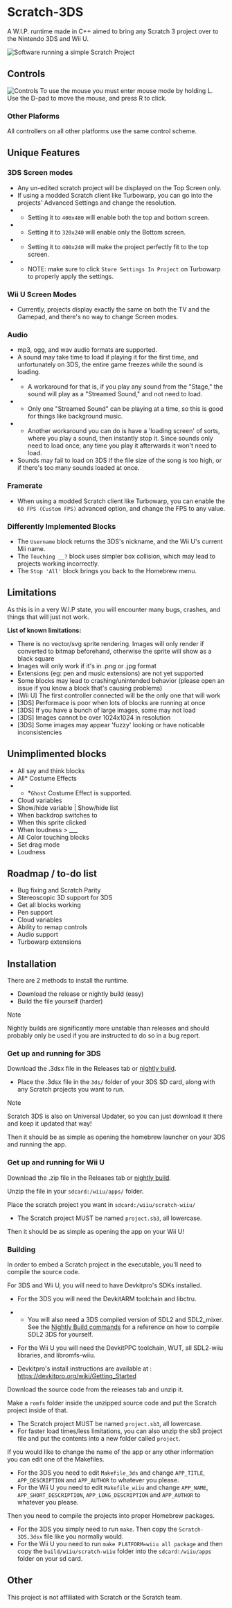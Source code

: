 # Scratch-3DS
A W.I.P. runtime made in C++ aimed to bring any Scratch 3 project over to the Nintendo 3DS and Wii U.

![Software running a simple Scratch Project](https://raw.githubusercontent.com/NateXS/Scratch-3DS/refs/heads/main/scratchcats3ds.gif)

## Controls
![Controls](https://raw.githubusercontent.com/NateXS/Scratch-3DS/refs/heads/main/scratch%203ds%20controls.png)
To use the mouse you must enter mouse mode by holding L. Use the D-pad to move the mouse, and press R to click.

### Other Plaforms

All controllers on all other platforms use the same control scheme.

## Unique Features

### 3DS Screen modes
- Any un-edited scratch project will be displayed on the Top Screen only.
- If using a modded Scratch client like Turbowarp, you can go into the projects' Advanced Settings and change the resolution.
- - Setting it to `400x480` will enable both the top and bottom screen.
- - Setting it to `320x240` will enable only the Bottom screen.
- - Setting it to `400x240` will make the project perfectly fit to the top screen.
- - NOTE: make sure to click `Store Settings In Project` on Turbowarp to properly apply the settings.

### Wii U Screen Modes
- Currently, projects display exactly the same on both the TV and the Gamepad, and there's no way to change Screen modes.

### Audio
- mp3, ogg, and wav audio formats are supported.
- A sound may take time to load if playing it for the first time, and unfortunately on 3DS, the entire game freezes while the sound is loading.
- - A workaround for that is, if you play any sound from the "Stage," the sound will play as a "Streamed Sound," and not need to load.
- - Only one "Streamed Sound" can be playing at a time, so this is good for things like background music.
- - Another workaround you can do is have a 'loading screen' of sorts, where you play a sound, then instantly stop it. Since sounds only need to load once, any time you play it afterwards it won't need to load.
- Sounds may fail to load on 3DS if the file size of the song is too high, or if there's too many sounds loaded at once.

### Framerate
- When using a modded Scratch client like Turbowarp, you can enable the `60 FPS (Custom FPS)` advanced option, and change the FPS to any value.

### Differently Implemented Blocks
- The `Username` block returns the 3DS's nickname, and the Wii U's current Mii name.
- The `Touching __?` block uses simpler box collision, which may lead to projects working incorrectly.
- The `Stop 'All'` block brings you back to the Homebrew menu.

## Limitations
As this is in a very W.I.P state, you will encounter many bugs, crashes, and things that will just not work. 

**List of known limitations:**
- There is no vector/svg sprite rendering. Images will only render if converted to bitmap beforehand, otherwise the sprite will show as a black square
- Images will only work if it's in .png or .jpg format
- Extensions (eg: pen and music extensions) are not yet supported
- Some blocks may lead to crashing/unintended behavior (please open an issue if you know a block that's causing problems)
- [Wii U] The first controller connected will be the only one that will work
- [3DS] Performace is poor when lots of blocks are running at once
- [3DS] If you have a bunch of large images, some may not load
- [3DS] Images cannot be over 1024x1024 in resolution
- [3DS] Some images may appear 'fuzzy' looking or have noticable inconsistencies


## Unimplimented blocks
- All say and think blocks
- All* Costume Effects
- - *`Ghost` Costume Effect is supported.
- Cloud variables
- Show/hide variable | Show/hide list
- When backdrop switches to
- When this sprite clicked
- When loudness > ___
- All Color touching blocks
- Set drag mode
- Loudness

## Roadmap / to-do list
- Bug fixing and Scratch Parity
- Stereoscopic 3D support for 3DS
- Get all blocks working
- Pen support
- Cloud variables
- Ability to remap controls
- Audio support
- Turbowarp extensions

## Installation
There are 2 methods to install the runtime.
- Download the release or nightly build (easy)
- Build the file yourself (harder)

> [!NOTE]
> Nightly builds are significantly more unstable than releases and should probably only be used if you are instructed to do so in a bug report.

### Get up and running for 3DS

Download the .3dsx file in the Releases tab or [nightly build](https://nightly.link/NateXS/Scratch-3DS/workflows/nightly-3ds/main/Scratch%203DS%20Nightly.zip).

- Place the .3dsx file in the `3ds/` folder of your 3DS SD card, along with any Scratch projects you want to run.
> [!NOTE]
> Scratch 3DS is also on Universal Updater, so you can just download it there and keep it updated that way!

Then it should be as simple as opening the homebrew launcher on your 3DS and running the app.

### Get up and running for Wii U
Download the .zip file in the Releases tab or [nightly build](https://nightly.link/NateXS/Scratch-3DS/workflows/nightly-wiiu/main/Scratch%20Wii%20U%20Nightly.zip).

Unzip the file in your `sdcard:/wiiu/apps/` folder.

Place the scratch project you want in `sdcard:/wiiu/scratch-wiiu/`
- The Scratch project MUST be named `project.sb3`, all lowercase.

Then it should be as simple as opening the app on your Wii U!

### Building

In order to embed a Scratch project in the executable, you'll need to compile the source code.

For 3DS and Wii U, you will need to have Devkitpro's SDKs installed.
- For the 3DS you will need the DevkitARM toolchain and libctru.
- - You will also need a 3DS compiled version of SDL2 and SDL2_mixer. See the [Nightly Build commands](https://github.com/NateXS/Scratch-3DS/blob/main/.github/workflows/nightly-3ds.yml) for a reference on how to compile SDL2 3DS for yourself.
- For the Wii U you will need the DevkitPPC toolchain, WUT, all SDL2-wiiu libraries, and libromfs-wiiu.

- Devkitpro's install instructions are available at : https://devkitpro.org/wiki/Getting_Started

Download the source code from the releases tab and unzip it.

Make a `romfs` folder inside the unzipped source code and put the Scratch project inside of that.
- The Scratch project MUST be named `project.sb3`, all lowercase.
- For faster load times/less limitations, you can also unzip the sb3 project file and put the contents into a new folder called `project`.

If you would like to change the name of the app or any other information you can edit one of the Makefiles.
- For the 3DS you need to edit `Makefile_3ds` and change `APP_TITLE`, `APP_DESCRIPTION` and `APP_AUTHOR` to whatever you please.
- For the Wii U you need to edit `Makefile_wiiu` and change `APP_NAME`, `APP_SHORT_DESCRIPTION`, `APP_LONG_DESCRIPTION` and `APP_AUTHOR` to whatever you please.

Then you need to compile the projects into proper Homebrew packages.
- For the 3DS you simply need to run `make`. Then copy the `Scratch-3DS.3dsx` file like you normally would.
- For the Wii U you need to run `make PLATFORM=wiiu all package` and then copy the `build/wiiu/scratch-wiiu` folder into the `sdcard:/wiiu/apps` folder on your sd card.

## Other
This project is not affiliated with Scratch or the Scratch team.
